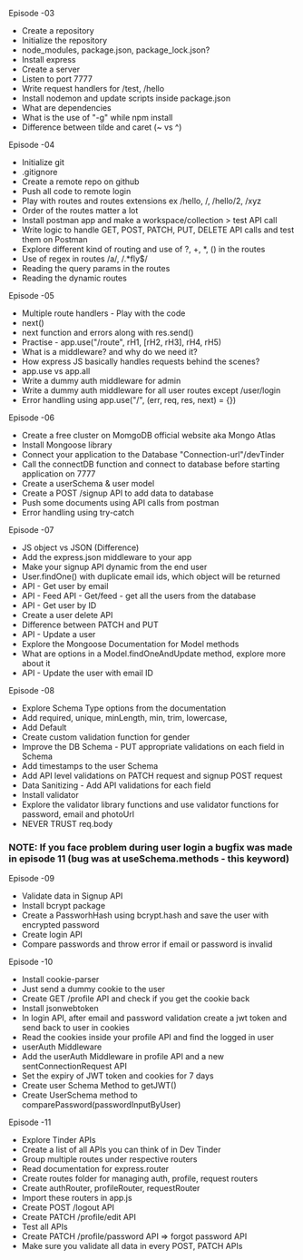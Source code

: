 Episode -03
- Create a repository
- Initialize the repository
- node_modules, package.json, package_lock.json?
- Install express
- Create a server
- Listen to port 7777
- Write request handlers for /test, /hello
- Install nodemon and update scripts inside package.json
- What are dependencies
- What is the use of "-g" while npm install
- Difference between tilde and caret (~ vs ^)


Episode -04
- Initialize git
- .gitignore
- Create a remote repo on github
- Push all code to remote login
- Play with routes and routes extensions ex /hello, /, /hello/2, /xyz
- Order of the routes matter a lot
- Install postman app and make a workspace/collection > test API call
- Write logic to handle GET, POST, PATCH, PUT, DELETE API calls and test them on Postman
- Explore different kind of routing and use of ?, +, *, () in the routes
- Use of regex in routes /a/, /.*fly$/
- Reading the query params in the routes
- Reading the dynamic routes  


Episode -05
- Multiple route handlers - Play with the code
- next()
- next function and errors along with res.send()
- Practise - app.use("/route", rH1, [rH2, rH3], rH4, rH5)  
- What is a middleware? and why do we need it?
- How express JS basically handles requests behind the scenes?
- app.use vs app.all
- Write a dummy auth middleware for admin
- Write a dummy auth middleware for all user routes except /user/login
- Error handling using app.use("/", (err, req, res, next) = {})


Episode -06
- Create a free cluster on MomgoDB official website aka Mongo Atlas
- Install Mongoose library
- Connect your application to the Database "Connection-url"/devTinder
- Call the connectDB function and connect to database before starting application on 7777
- Create a userSchema & user model
- Create a POST /signup API to add data to database
- Push some documents using API calls from postman
- Error handling using try-catch


Episode -07
- JS object vs JSON (Difference)
- Add the express.json middleware to your app
- Make your signup API dynamic from the end user
- User.findOne() with duplicate email ids, which object will be returned
- API - Get user by email
- API - Feed API - Get/feed - get all the users from the database
- API - Get user by ID
- Create a user delete API
- Difference between PATCH and PUT
- API - Update a user
- Explore the Mongoose Documentation for Model methods
- What are options in a Model.findOneAndUpdate method, explore more about it
- API - Update the user with email ID


Episode -08
- Explore Schema Type options from the documentation
- Add required, unique, minLength, min, trim, lowercase,
- Add Default
- Create custom validation function for gender
- Improve the DB Schema - PUT appropriate validations on each field in Schema
- Add timestamps to the user Schema
- Add API level validations on PATCH request and signup POST request
- Data Sanitizing - Add API validations for each field 
- Install validator
- Explore the validator library functions and use validator functions for password, email and photoUrl
- NEVER TRUST req.body
 
### NOTE: If you face problem during user login a bugfix was made in episode 11 (bug was at useSchema.methods - this keyword)


Episode -09
- Validate data in Signup API
- Install bcrypt package
- Create a PassworhHash using bcrypt.hash and save the user with encrypted password
- Create login API
- Compare passwords and throw error if email or password is invalid


Episode -10
- Install cookie-parser 
- Just send a dummy cookie to the user
- Create GET /profile API and check if you get the cookie back
- Install jsonwebtoken
- In login API, after email and password validation create a jwt token and send back to user in cookies
- Read the cookies inside your profile API and find the logged in user
- userAuth Middleware
- Add the userAuth Middleware in profile API and a new sentConnectionRequest API
- Set the expiry of JWT token and cookies for 7 days
- Create user Schema Method to getJWT()
- Create UserSchema method to comparePassword(passwordInputByUser)


Episode -11
- Explore Tinder APIs 
- Create a list of all APIs you can think of in Dev Tinder
- Group multiple routes under respective routers
- Read documentation for express.router
- Create routes folder for managing auth, profile, request routers
- Create authRouter, profileRouter, requestRouter
- Import these routers in app.js
- Create POST /logout API
- Create PATCH /profile/edit API
- Test all APIs
- Create PATCH /profile/password API => forgot password API
- Make sure you validate all data in every POST, PATCH APIs
